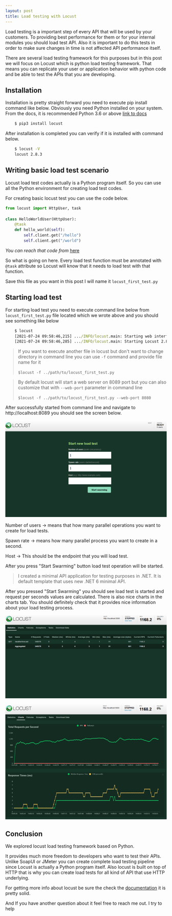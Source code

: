 ```yaml
---
layout: post
title: Load testing with Locust
---
```


Load testing is a important step of every API that will be used by your customers. To providing best performance for them or for your internal modules you should load test API. Also it is important to do this tests in order to make sure changes in time is not affected API performance itself. 

There are several load testing framework for this purposes but in this post we will focus on Locust which is python load testing framework. That means you can replicate your user or application behavior with python code and be able to test the APIs that you are developing. 


## Installation
Installation is pretty straight forward you need to execute pip install command like below. Obviously you need Python installed on your system. From the docs, it is recommended Python 3.6 or above [link to docs](http://docs.locust.io/en/stable/installation.html)

````cmd
    $ pip3 install locust
````
After installation is completed you can verify if it is installed with command below. 
````cmd
    $ locust -V
    locust 2.8.3    
````

## Writing basic load test scenario
Locust load test codes actually is a Python program itself. So you can use all the Python environment for creating load test codes.

For creating basic locust test you can use the code below. 

````python
from locust import HttpUser, task

class HelloWorldUser(HttpUser):
    @task
    def hello_world(self):
        self.client.get("/hello")
        self.client.get("/world")
````
*You can reach that code from* [here](http://docs.locust.io/en/stable/quickstart.html)

So what is going on here. Every load test function must be annotated with ``@task`` attribute so Locust will know that it needs to load test with that function.

Save this file as you want in this post I will name it ``locust_first_test.py``

## Starting load test
For starting load test you need to execute command line below from ``locust_first_test.py`` file located which we wrote above and you should see something like below

````cmd
    $ locust
    [2021-07-24 09:58:46,215] .../INFO/locust.main: Starting web interface at http://*:8089
    [2021-07-24 09:58:46,285] .../INFO/locust.main: Starting Locust 2.8.3
````

> If you want to execute another file in locust but don't want to change directory in command line you can use ``-f`` command and provide file name for it 
> 
> ``$locust -f ../path/to/locust_first_test.py``

> By default locust will start a web server on 8089 port but you can also customize that with ``--web-port`` parameter in command line 
> 
> ``$locust -f ../path/to/locust_first_test.py --web-port 8080``

After successfully started from command line and navigate to http://localhost:8089 you should see the screen below. 

![](../assets\post_assets\locust\locust1.png)

Number of users -> means that how many parallel operations you want to create for load tests. 

Spawn rate -> means how many parallel process you want to create in a second.

Host -> This should be the endpoint that you will load test. 

After you press "Start Swarming" button load test operation will be started.  

> I created a minimal API application for testing purposes in .NET. It is default template that uses new .NET 6 minimal API.
> 
After you pressed "Start Swarming" you should see load test is started and request per seconds values are calculated. There is also nice charts in the charts tab. You should definitely check that it provides nice information about your load testing process. 

![](../assets\post_assets\locust\locust2.png)

![](../assets\post_assets\locust\locust3.png)

## Conclusion

We explored locust load testing framework based on Python. 

It provides much more freedom to developers who want to test their APIs. Unlike SoapUI or JMeter you can create complete load testing pipeline since Locust is actually a Python program itself. Also locust is built on top of HTTP that is why you can create load tests for all kind of API that use HTTP underlying. 

For getting more info about locust be sure the check the [documentation](http://docs.locust.io/en/stable/index.html) it is pretty solid.

And If you have another question about it feel free to reach me out. I try to help 